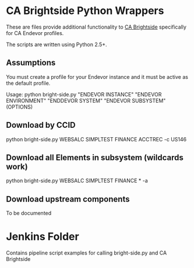 # CA Brightside Python Wrappers
These are files provide additional functionality to [CA Brightside](https://www.ca.com/brightside "CA Brightside") specifically for CA Endevor profiles.

The scripts are written using Python 2.5+.  
## Assumptions
You must create a profile for your Endevor instance and it must be active as the default profile.

Usage:
python bright-side.py "ENDEVOR INSTANCE" "ENDEVOR ENVIRONMENT" "ENDDEVOR SYSTEM" "ENDEVOR SUBSYSTEM" (OPTIONS)

## Download by CCID
python bright-side.py WEBSALC SIMPLTEST FINANCE ACCTREC -c US146

## Download all Elements in subsystem (wildcards work)
python bright-side.py WEBSALC SIMPLTEST FINANCE * -a

## Download upstream components
To be documented

# Jenkins Folder 
Contains pipeline script examples for calling bright-side.py and CA Brightside
